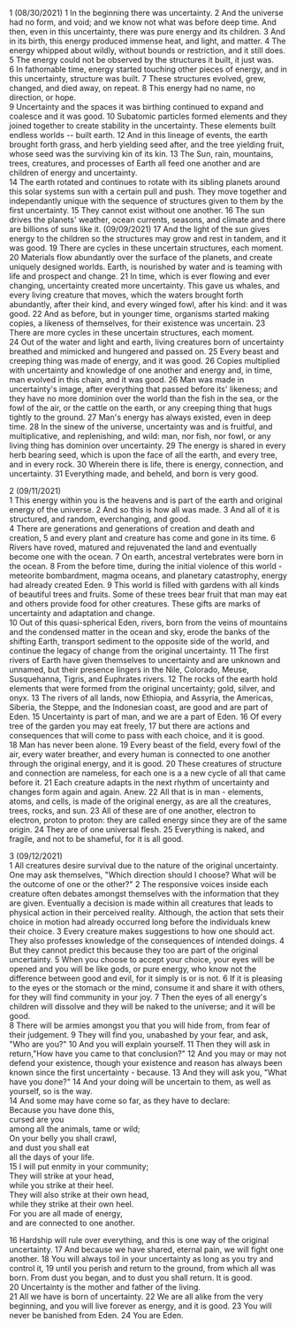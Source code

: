 1 (08/30/2021) 
1 In the beginning there was uncertainty. 2 And the universe had no form, and void; and we know not what was before deep time. And then, even in this uncertainty, there was pure energy and its children. 3 And in its birth, this energy produced immense heat, and light, and matter. 4 The energy whipped about wildly, without bounds or restriction, and it still does. 5 The energy could not be observed by the structures it built, it just was.  
6 In fathomable time, energy started touching other pieces of energy, and in this uncertainty, structure was built. 7 These structures evolved, grew, changed, and died away, on repeat. 8 This energy had no name, no direction, or hope.  
9 Uncertainty and the spaces it was birthing continued to expand and coalesce and it was good. 10 Subatomic particles formed elements and they joined together to create stability in the uncertainty. These elements built endless worlds -- built earth.  12 And in this lineage of events, the earth brought forth grass, and herb yielding seed after, and the tree yielding fruit, whose seed was the surviving kin of its kin. 13 The Sun, rain, mountains, trees, creatures, and processes of Earth all feed one another and are children of energy and uncertainty.  
14 The earth rotated and continues to rotate with its sibling planets around this solar systems sun with a certain pull and push. They move together and independantly unique with the sequence of structures given to them by the first uncertainty. 15 They cannot exist without one another. 16 The sun drives the planets' weather, ocean currents, seasons, and climate and there are billions of suns like it. (09/09/2021) 17 And the light of the sun gives energy to the children so the structures may grow and rest in tandem, and it was good. 19 There are cycles in these uncertain structures, each moment.  
20 Materials flow abundantly over the surface of the planets, and create uniquely designed worlds. Earth, is nourished by water and is teaming with life and prospect and change. 21 In time, which is ever flowing and ever changing, uncertainty created more uncertainty. This gave us whales, and every living creature that moves, which the waters brought forth abundantly, after their kind, and every winged fowl, after his kind: and it was good. 22 And as before, but in younger time, organisms started making copies, a likeness of themselves, for their existence was uncertain. 23 There are more cycles in these uncertain structures, each moment.  
24 Out of the water and light and earth, living creatures born of uncertainty breathed and mimicked and hungered and passed on. 25 Every beast and creeping thing was made of energy, and it was good. 26 Copies multiplied with uncertainty and knowledge of one another and energy and, in time, man evolved in this chain, and it was good. 26 Man was made in uncertainty's image, after everything that passed before its' likeness; and they have no more dominion over the world than the fish in the sea, or the fowl of the air, or the cattle on the earth, or any creeping thing that hugs tightly to the ground. 27 Man's energy has always existed, even in deep time. 28 In the sinew of the universe, uncertainty was and is fruitful, and multiplicative, and replenishing, and wild: man, nor fish, nor fowl, or any living thing has dominion over uncertainty. 29 The energy is shared in every herb bearing seed, which is upon the face of all the earth, and every tree, and in every rock. 30 Wherein there is life, there is energy, connection, and uncertainty. 31 Everything made, and beheld, and born is very good.  


2 (09/11/2021)  
1 This energy within you is the heavens and is part of the earth and original energy of the universe. 2 And so this is how all was made. 3 And all of it is structured, and random, everchanging, and good.  
4 There are generations and generations of creation and death and creation, 5 and every plant and creature has come and gone in its time. 6 Rivers have roved, matured and rejuvenated the land and eventually become one with the ocean. 7 On earth, ancestral vertebrates were born in the ocean. 8 From the before time, during the initial violence of this world - meteorite bombardment, magma oceans, and planetary catastrophy, energy had already created Eden. 9 This world is filled with gardens with all kinds of beautiful trees and fruits. Some of these trees bear fruit that man may eat and others provide food for other creatures. These gifts are marks of uncertainty and adaptation and change.  
10 Out of this quasi-spherical Eden, rivers, born from the veins of mountains and the condensed matter in the ocean and sky, erode the banks of the shifting Earth, transport sediment to the opposite side of the world, and continue the legacy of change from the original uncertainty. 11 The first rivers of Earth have given themselves to uncertainty and are unknown and unnamed, but their presence lingers in the Nile, Colorado, Meuse, Susquehanna, Tigris, and Euphrates rivers. 12 The rocks of the earth hold elements that were formed from the original uncertainty; gold, silver, and onyx. 13 The rivers of all lands, now Ethiopia, and Assyria, the Americas, Siberia, the Steppe, and the Indonesian coast, are good and are part of Eden. 15 Uncertainty is part of man, and we are a part of Eden. 16 Of every tree of the garden you may eat freely, 17 but there are actions and consequences that will come to pass with each choice, and it is good.  
18 Man has never been alone. 19 Every beast of the field, every fowl of the air, every water breather, and every human is connected to one another through the original energy, and it is good. 20 These creatures of structure and connection are nameless, for each one is a a new cycle of all that came before it. 21 Each creature adapts in the next rhythm of uncertainty and changes form again and again. Anew. 22 All that is in man - elements, atoms, and cells, is made of the original energy, as are all the creatures, trees, rocks, and sun. 23 All of these are of one another, electron to electron, proton to proton: they are called energy since they are of the same origin. 24 They are of one universal flesh. 25 Everything is naked, and fragile, and not to be shameful, for it is all good.  


3 (09/12/2021)  
1 All creatures desire survival due to the nature of the original uncertainty. One may ask themselves, "Which direction should I choose? What will be the outcome of one or the other?" 2 The responsive voices inside each creature often debates amongst themselves with the information that they are given. Eventually a decision is made within all creatures that leads to physical action in their perceived reality. Although, the action that sets their choice in motion had already occurred long before the individuals knew their choice. 3 Every creature makes suggestions to how one should act. They also  professes knowledge of the consequences of intended doings. 4 But they cannot predict this because they too are part of the original uncertainty. 5 When you choose to accept your choice, your eyes will be opened and you will be like gods, or pure energy, who know not the difference between good and evil, for it simply is or is not. 6 If it is pleasing to the eyes or the stomach or the mind, consume it and share it with others, for they will find community in your joy. 7 Then the eyes of all energy's children will dissolve and they will be naked to the universe; and it will be good.  
8 There will be armies amongst you that you will hide from, from fear of their judgement. 9 They will find you, unabashed by your fear, and ask, "Who are you?" 10 And you will explain yourself. 11 Then they will ask in return,"How have you came to that conclusion?" 12 And you may or may not defend your existence, though your existence and reason has always been known since the first uncertainty - because. 13 And they will ask you, "What have you done?" 14 And your doing will be uncertain to them, as well as yourself, so is the way.  
14 And some may have come so far, as they have to declare:  
Because you have done this,  
cursed are you  
among all the animals, tame or wild;  
On your belly you shall crawl,  
and dust you shall eat  
all the days of your life.  
15 I will put enmity in your community;  
They will strike at your head,  
while you strike at their heel.  
They will also strike at their own head,  
while they strike at their own heel.  
For you are all made of energy,  
and are connected to one another.  

16 Hardship will rule over everything, and this is one way of the original uncertainty. 17 And because we have shared, eternal pain, we will fight one another. 18 You will always toil in your uncertainty as long as you try and control it, 19 until you perish and return to the ground, from which all was born. From dust you began, and to dust you shall return. It is good.  
20 Uncertainty is the mother and father of the living.  
21 All we have is born of uncertainty. 22 We are all alike from the very beginning, and you will live forever as energy, and it is good. 23 You will never be banished from Eden. 24 You are Eden.

